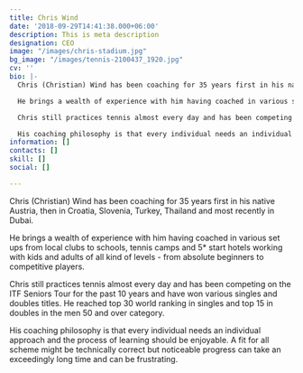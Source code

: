 ```yaml
---
title: Chris Wind
date: '2018-09-29T14:41:38.000+06:00'
description: This is meta description
designation: CEO
image: "/images/chris-stadium.jpg"
bg_image: "/images/tennis-2100437_1920.jpg"
cv: ''
bio: |-
  Chris (Christian) Wind has been coaching for 35 years first in his native Austria, then in Croatia, Slovenia, Turkey, Thailand and most recently in Dubai.

  He brings a wealth of experience with him having coached in various set ups from local clubs to schools, tennis camps and 5* start hotels working with kids and adults of all kind of levels - from absolute beginners to competitive players.

  Chris still practices tennis almost every day and has been competing on the ITF Seniors Tour for the past 10 years and have won various singles and doubles titles. He reached top 30 world ranking in singles and top 15 in doubles in the men 50 and over category.

  His coaching philosophy is that every individual needs an individual approach and the process of learning should be enjoyable. A fit for all scheme might be technically correct but noticeable progress can take an exceedingly long time and can be frustrating.
information: []
contacts: []
skill: []
social: []

---
```

Chris (Christian) Wind has been coaching for 35 years first in his native Austria, then in Croatia, Slovenia, Turkey, Thailand and most recently in Dubai.

He brings a wealth of experience with him having coached in various set ups from local clubs to schools, tennis camps and 5* start hotels working with kids and adults of all kind of levels - from absolute beginners to competitive players.

Chris still practices tennis almost every day and has been competing on the ITF Seniors Tour for the past 10 years and have won various singles and doubles titles. He reached top 30 world ranking in singles and top 15 in doubles in the men 50 and over category.

His coaching philosophy is that every individual needs an individual approach and the process of learning should be enjoyable. A fit for all scheme might be technically correct but noticeable progress can take an exceedingly long time and can be frustrating.

  
 